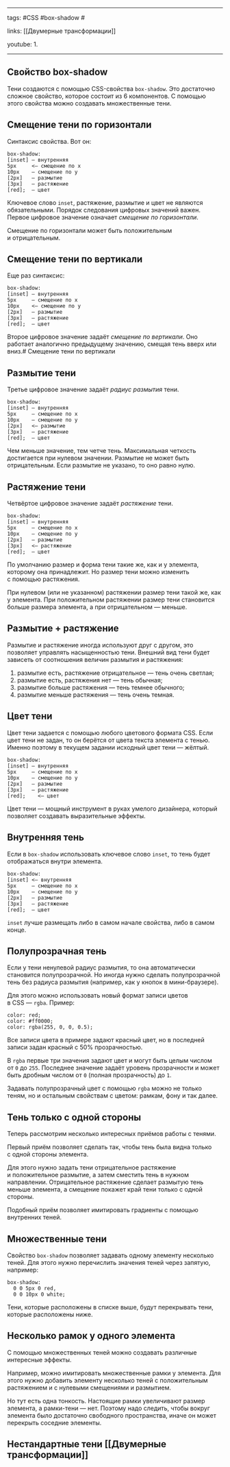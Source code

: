 ____

tags: #CSS #box-shadow #

links: [[Двумерные трансформации]]

youtube: 
1. 

_____

## Свойство box-shadow

Тени создаются с помощью CSS-свойства `box-shadow`. Это достаточно сложное свойство, которое состоит из 6 компонентов. 
С помощью этого свойства можно создавать множественные тени. 

## Смещение тени по горизонтали

Cинтаксиc свойства. Вот он:

```
box-shadow:
[inset] — внутренняя
5px     <— смещение по x
10px    — смещение по y
[2px]   — размытие
[3px]   — растяжение
[red];  — цвет
```

Ключевое слово `inset`, растяжение, размытие и цвет не являются обязательными. 
Порядок следования цифровых значений важен. Первое цифровое значение означает _смещение по горизонтали_.

Смещение по горизонтали может быть положительным и отрицательным.

## Смещение тени по вертикали

Еще раз синтаксис:

```
box-shadow:
[inset] — внутренняя
5px     — смещение по x
10px    <— смещение по y
[2px]   — размытие
[3px]   — растяжение
[red];  — цвет
```

Второе цифровое значение задаёт _смещение по вертикали_. Оно работает аналогично предыдущему значению, смещая тень вверх или вниз.# Смещение тени по вертикали

## Размытие тени

Третье цифровое значение задаёт _радиус размытия_ тени.

```
box-shadow:
[inset] — внутренняя
5px     — смещение по x
10px    — смещение по y
[2px]   <— размытие
[3px]   — растяжение
[red];  — цвет
```

Чем меньше значение, тем четче тень. 
Максимальная четкость достигается при нулевом значении. Размытие не может быть отрицательным. Если размытие не указано, то оно равно нулю.

## Растяжение тени

Четвёртое цифровое значение задаёт _растяжение_ тени.

```
box-shadow:
[inset] — внутренняя
5px     — смещение по x
10px    — смещение по y
[2px]   — размытие
[3px]   <— растяжение
[red];  — цвет
```

По умолчанию размер и форма тени такие же, как и у элемента, которому она принадлежит. Но размер тени можно изменить с помощью растяжения.

При нулевом (или не указанном) растяжении размер тени такой же, как у элемента. 
При положительном растяжении размер тени становится больше размера элемента, а при отрицательном — меньше.
## Размытие + растяжение

Размытие и растяжение иногда используют друг с другом, это позволяет управлять насыщенностью тени. Внешний вид тени будет зависеть от соотношения величин размытия и растяжения:

1.  размытие есть, растяжение отрицательное — тень очень светлая;
2.  размытие есть, растяжения нет — тень обычная;
3.  размытие больше растяжения — тень темнее обычного;
4.  размытие меньше растяжения — тень очень темная.

## Цвет тени

Цвет тени задается с помощью любого цветового формата CSS. Если цвет тени не задан, то он берётся от цвета текста элемента с тенью. Именно поэтому в текущем задании исходный цвет тени — жёлтый.

```
box-shadow:
[inset] — внутренняя
5px     — смещение по x
10px    — смещение по y
[2px]   — размытие
[3px]   — растяжение
[red];    <— цвет
```

Цвет тени — мощный инструмент в руках умелого дизайнера, который позволяет создавать выразительные эффекты.

## Внутренняя тень

Если в `box-shadow` использовать ключевое слово `inset`, то тень будет отображаться внутри элемента.

```
box-shadow:
[inset] <— внутренняя
5px     — смещение по x
10px    — смещение по y
[2px]   — размытие
[3px]   — растяжение
[red];  — цвет
```

`inset` лучше размещать либо в самом начале свойства, либо в самом конце.

## Полупрозрачная тень

Если у тени ненулевой радиус размытия, то она автоматически становится полупрозрачной. Но иногда нужно сделать полупрозрачной тень без радиуса размытия (например, как у кнопок в мини-браузере).

Для этого можно использовать новый формат записи цветов в CSS — `rgba`. 
Пример:

```
color: red;
color: #ff0000;
color: rgba(255, 0, 0, 0.5);
```

Все записи цвета в примере задают красный цвет, но в последней записи задан красный с 50% прозрачностью.

В `rgba` первые три значения задают цвет и могут быть целым числом от `0` до `255`. Последнее значение задаёт уровень прозрачности и может быть дробным числом от `0` (полная прозрачность) до `1`.

Задавать полупрозрачный цвет с помощью `rgba` можно не только теням, но и остальным свойствам с цветом: рамкам, фону и так далее.
## Тень только с одной стороны

Теперь рассмотрим несколько интересных приёмов работы с тенями.

Первый приём позволяет сделать так, чтобы тень была видна только с одной стороны элемента.

Для этого нужно задать тени отрицательное растяжение и положительное размытие, а затем сместить тень в нужном направлении. Отрицательное растяжение сделает размытую тень меньше элемента, а смещение покажет край тени только с одной стороны.

Подобный приём позволяет имитировать градиенты с помощью внутренних теней.

## Множественные тени

Свойство `box-shadow` позволяет задавать одному элементу несколько теней. Для этого нужно перечислить значения теней через запятую, например:

```
box-shadow:
  0 0 5px 0 red,
  0 0 10px 0 white;
```

Тени, которые расположены в списке выше, будут перекрывать тени, которые расположены ниже.

## Несколько рамок у одного элемента

С помощью множественных теней можно создавать различные интересные эффекты.

Например, можно имитировать множественные рамки у элемента. Для этого нужно добавить элементу несколько теней с положительным растяжением и с нулевыми смещениями и размытием.

Но тут есть одна тонкость. 
Настоящие рамки увеличивают размер элемента, а рамки-тени — нет. Поэтому надо следить, чтобы вокруг элемента было достаточно свободного пространства, иначе он может перекрыть соседние элементы.

## Нестандартные тени [[Двумерные трансформации]]